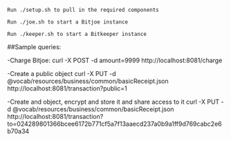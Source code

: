     Run ./setup.sh to pull in the required components

    Run ./joe.sh to start a Bitjoe instance
    
    Run ./keeper.sh to start a Bitkeeper instance

##Sample queries: 

-Charge Bitjoe:
    curl -X POST -d amount=9999 http://localhost:8081/charge

-Create a public object
    curl -X PUT -d @vocab/resources/business/common/basicReceipt.json http://localhost:8081/transaction?public=1

-Create and object, encrypt and store it and share access to it
    curl -X PUT -d @vocab/resources/business/common/basicReceipt.json http://localhost:8081/transaction?to=024289801366bcee6172b771cf5a7f13aaecd237a0b9a1ff9d769cabc2e6b70a34
